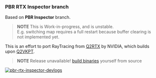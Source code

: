 ﻿### **PBR RTX Inspector branch**
Based on **PBR Inspector** branch.

> **NOTE** This is Work-in-progress, and is unstable. \
> E.g. switching map requires a full restart because buffer clearing is not implemented yet.

This is an effort to port RayTracing from [Q2RTX](https://github.com/NVIDIA/Q2RTX) by NVIDIA, which builds upon [Q2VKPT](https://brechpunkt.de/q2vkpt/).

> **NOTE** Release unavailable! [build binaries](https://github.com/JACoders/OpenJK/wiki/Compilation-guide) yourself from source

[![pbr-rtx-inspector-devlogs](https://img.shields.io/badge/See-Devlog_videos-yellow.svg)](https://www.youtube.com/embed/?listType=playlist&list=PLK0BIdk-GT_dPJyqZGN72nJ3PWv79XUw-)